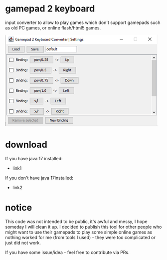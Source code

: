 # gamepad 2 keyboard
input converter to allow to play games which don't support gamepads such as old PC games, or online flash/html5 games.

![](doc/img.png)

# download
If you have java 17 installed:

- link1

If you don't have java 17installed:

- link2

# notice
This code was not intended to be public, it's awful and messy, I hope someday I will clean it up. I decided to publish this tool for other people who might want to use their gamepads to play some simple online games as nothing worked for me (from tools I used) - they were too complicated or just did not work.

If you have some issue/idea - feel free to contribute via PRs.
